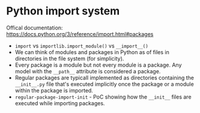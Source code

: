 # Python import system

Offical documentation: https://docs.python.org/3/reference/import.html#packages
- `import` vs `importlib.import_module()` vs `__import__()`
- We can think of modules and packages in Python as of files in directories in the file system (for simplicity).
- Every package is a module but not every module is a package. Any model with the `__path__` attribute is considered a package.
- Regular packages are typicall implemented as directories containing the `__init__.py` file that's executed implicitly once the package or a module within the package is imported.
- `regular-package-import-init` - PoC showing how the `__init__` files are executed while importing packages.